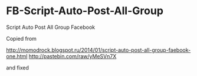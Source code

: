 # FB-Script-Auto-Post-All-Group
Script Auto Post All Group Facebook

Copied from

http://momodrock.blogspot.ru/2014/01/script-auto-post-all-group-faebook-one.html
http://pastebin.com/raw/yMeSVn7X

and fixed
